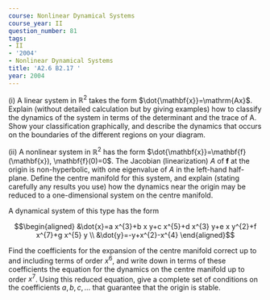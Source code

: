 ```yaml
---
course: Nonlinear Dynamical Systems
course_year: II
question_number: 81
tags:
- II
- '2004'
- Nonlinear Dynamical Systems
title: 'A2.6 B2.17 '
year: 2004
---
```



(i) A linear system in $\mathbb{R}^{2}$ takes the form $\dot{\mathbf{x}}=\mathrm{Ax}$. Explain (without detailed calculation but by giving examples) how to classify the dynamics of the system in terms of the determinant and the trace of A. Show your classification graphically, and describe the dynamics that occurs on the boundaries of the different regions on your diagram.

(ii) A nonlinear system in $\mathbb{R}^{2}$ has the form $\dot{\mathbf{x}}=\mathbf{f}(\mathbf{x}), \mathbf{f}(0)=0$. The Jacobian (linearization) $A$ of $\mathbf{f}$ at the origin is non-hyperbolic, with one eigenvalue of $A$ in the left-hand half-plane. Define the centre manifold for this system, and explain (stating carefully any results you use) how the dynamics near the origin may be reduced to a one-dimensional system on the centre manifold.

A dynamical system of this type has the form

$$\begin{aligned}
&\dot{x}=a x^{3}+b x y+c x^{5}+d x^{3} y+e x y^{2}+f x^{7}+g x^{5} y \\
&\dot{y}=-y+x^{2}-x^{4}
\end{aligned}$$

Find the coefficients for the expansion of the centre manifold correct up to and including terms of order $x^{6}$, and write down in terms of these coefficients the equation for the dynamics on the centre manifold up to order $x^{7}$. Using this reduced equation, give a complete set of conditions on the coefficients $a, b, c, \ldots$ that guarantee that the origin is stable.